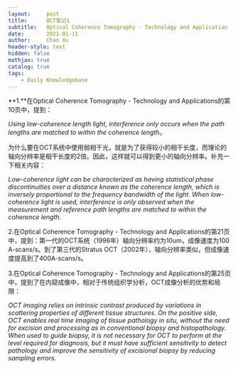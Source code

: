 ```yaml
---
layout:     post
title:      OCT笔记1
subtitle:   Optical Coherence Tomography - Technology and Application
date:       2021-01-11
author:     Chao Xu
header-style: text
hidden: false
mathjax: true
catalog: true
tags:
    - Daily Knowledgebase
---
```


**1.**在Optical Coherence Tomography - Technology and Applications的第10页中，提到：

*Using low-coherence length light, interference only occurs when the path lengths are matched to within the coherence length*。

为什么要在OCT系统中使用弱相干光，就是为了获得较小的相干长度，而理论的轴向分辨率是相干长度的2倍。因此，这样就可以得到更小的轴向分辨率。补充一下相关内容：

*Low-coherence light can be characterized as having statistical phase discontinuities over a distance known as the coherence length, which is inversely proportional to the frequency bandwidth of the light. When low-coherence light is used, interference is only observed when the measurement and reference path lengths are matched to within the coherence length.*

2.在Optical Coherence Tomography - Technology and Applications的第21页中，提到：第一代的OCT系统（1996年）轴向分辨率约为10um，成像速度为100 A-scans/s。到了第三代的Stratus OCT（2002年），轴向分辨率类似，但成像速度提高到了400A-scans/s。

3.在Optical Coherence Tomography - Technology and Applications的第25页中，提到了在内窥成像中，相对于传统组织学分析，OCT成像分析的优势和局限：

*OCT imaging relies on intrinsic contrast produced by variations in scattering properties of different tissue structures. On the positive side, OCT enables real time imaging of tissue pathology in situ, without the need for excision and processing as in conventional biopsy and histopathology. When used to guide biopsy, it is not necessary for OCT to perform at the level required for diagnosis, but it must have sufficient sensitivity to detect pathology and improve the sensitivity of excisional biopsy by reducing sampling errors.*

